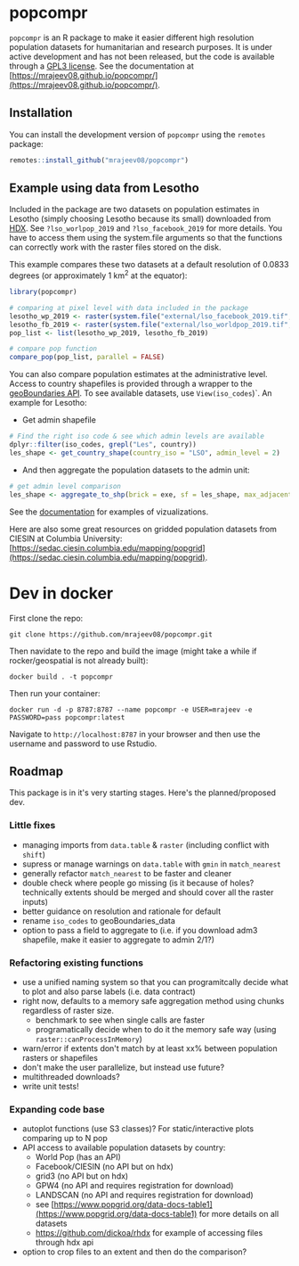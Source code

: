 # popcompr

`popcompr` is an R package to make it easier  different high resolution population datasets for humanitarian and research purposes. It is under active development and has not been released, but the code is available through a [GPL3 license](LICENSE.md). See the documentation at [https://mrajeev08.github.io/popcompr/](https://mrajeev08.github.io/popcompr/).

## Installation

You can install the development version of `popcompr` using the `remotes` package:

``` r
remotes::install_github("mrajeev08/popcompr")
```

## Example using data from Lesotho

Included in the package are two datasets on population estimates in Lesotho (simply choosing Lesotho because its small) downloaded from [HDX](https://data.humdata.org). See `?lso_worlpop_2019` and `?lso_facebook_2019` for more details. You have to access them using the system.file arguments so that the functions can correctly work with the raster files stored on the disk.

This example compares these two datasets at a default resolution of 0.0833 degrees (or approximately 1 km<sup>2</sup> at the equator):

``` r
library(popcompr)

# comparing at pixel level with data included in the package
lesotho_wp_2019 <- raster(system.file("external/lso_facebook_2019.tif", package="popcompr"))
lesotho_fb_2019 <- raster(system.file("external/lso_worldpop_2019.tif", package="popcompr"))
pop_list <- list(lesotho_wp_2019, lesotho_fb_2019)

# compare pop function
compare_pop(pop_list, parallel = FALSE)
```

You can also compare population estimates at the administrative level. Access to country shapefiles is provided through a wrapper to the [geoBoundaries API](https://www.geoboundaries.org/api.html). 
To see available datasets, use `View(iso_codes`)`. An example for Lesotho:

- Get admin shapefile
``` r
# Find the right iso code & see which admin levels are available
dplyr::filter(iso_codes, grepl("Les", country))
les_shape <- get_country_shape(country_iso = "LSO", admin_level = 2)

```

- And then aggregate the population datasets to the admin unit:
``` r
# get admin level comparison
les_shape <- aggregate_to_shp(brick = exe, sf = les_shape, max_adjacent = 100)
```

See the [documentation](https://mrajeev08.github.io/popcompr/) for examples of vizualizations. 

Here are also some great resources on gridded population datasets from CIESIN at Columbia University: [https://sedac.ciesin.columbia.edu/mapping/popgrid](https://sedac.ciesin.columbia.edu/mapping/popgrid).

# Dev in docker

First clone the repo:
```
git clone https://github.com/mrajeev08/popcompr.git
```
Then navidate to the repo and build the image (might take a while if rocker/geospatial is not already built):
```
docker build . -t popcompr
```
Then run your container:
```
docker run -d -p 8787:8787 --name popcompr -e USER=mrajeev -e PASSWORD=pass popcompr:latest
```
Navigate to `http://localhost:8787` in your browser and then use the username and password to use Rstudio. 

## Roadmap

This package is in it's very starting stages. Here's the planned/proposed dev.

### Little fixes
- managing imports from `data.table` & `raster` (including conflict with `shift`)
- supress or manage warnings on `data.table` with `gmin` in `match_nearest`
- generally refactor `match_nearest` to be faster and cleaner
- double check where people go missing (is it because of holes? technically extents should be merged and should cover all the raster inputs)
- better guidance on resolution and rationale for default 
- rename `iso_codes` to geoBoundaries_data
- option to pass a field to aggregate to (i.e. if you download adm3 shapefile, make it easier to aggregate to 
admin 2/1?)

### Refactoring existing functions
- use a unified naming system so that you can programitcally decide what to plot and also parse labels (i.e. data contract)
- right now, defaults to a memory safe aggregation method using chunks regardless of raster size.
  - benchmark to see when single calls are faster
  - programatically decide when to do it the memory safe way (using `raster::canProcessInMemory`)
- warn/error if extents don't match by at least xx% between population rasters or shapefiles
- don't make the user parallelize, but instead use future?
- multithreaded downloads?
- write unit tests!

### Expanding code base
- autoplot functions (use S3 classes)? For static/interactive plots comparing up to N pop
- API access to available population datasets by country:
  - World Pop (has an API)
  - Facebook/CIESIN (no API but on hdx)
  - grid3 (no API but on hdx)
  - GPW4 (no API and requires registration for download)
  - LANDSCAN (no API and requires registration for download)
  - see [https://www.popgrid.org/data-docs-table1](https://www.popgrid.org/data-docs-table1) for more details on all datasets
  - https://github.com/dickoa/rhdx for example of accessing files through hdx api
- option to crop files to an extent and then do the comparison?




